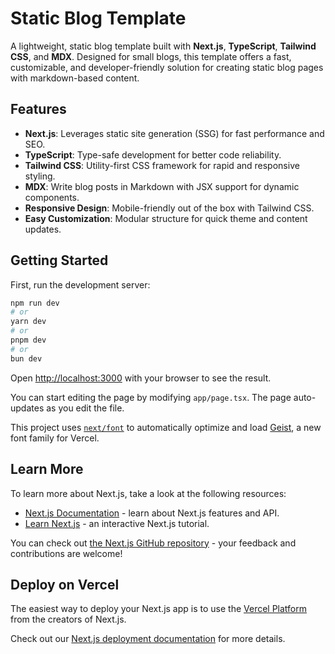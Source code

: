 # Static Blog Template

A lightweight, static blog template built with **Next.js**, **TypeScript**, **Tailwind CSS**, and **MDX**. Designed for small blogs, this template offers a fast, customizable, and developer-friendly solution for creating static blog pages with markdown-based content.

## Features

- **Next.js**: Leverages static site generation (SSG) for fast performance and SEO.
- **TypeScript**: Type-safe development for better code reliability.
- **Tailwind CSS**: Utility-first CSS framework for rapid and responsive styling.
- **MDX**: Write blog posts in Markdown with JSX support for dynamic components.
- **Responsive Design**: Mobile-friendly out of the box with Tailwind CSS.
- **Easy Customization**: Modular structure for quick theme and content updates.

## Getting Started

First, run the development server:

```bash
npm run dev
# or
yarn dev
# or
pnpm dev
# or
bun dev
```

Open [http://localhost:3000](http://localhost:3000) with your browser to see the result.

You can start editing the page by modifying `app/page.tsx`. The page auto-updates as you edit the file.

This project uses [`next/font`](https://nextjs.org/docs/app/building-your-application/optimizing/fonts) to automatically optimize and load [Geist](https://vercel.com/font), a new font family for Vercel.

## Learn More

To learn more about Next.js, take a look at the following resources:

- [Next.js Documentation](https://nextjs.org/docs) - learn about Next.js features and API.
- [Learn Next.js](https://nextjs.org/learn) - an interactive Next.js tutorial.

You can check out [the Next.js GitHub repository](https://github.com/vercel/next.js) - your feedback and contributions are welcome!

## Deploy on Vercel

The easiest way to deploy your Next.js app is to use the [Vercel Platform](https://vercel.com/new?utm_medium=default-template&filter=next.js&utm_source=create-next-app&utm_campaign=create-next-app-readme) from the creators of Next.js.

Check out our [Next.js deployment documentation](https://nextjs.org/docs/app/building-your-application/deploying) for more details.
